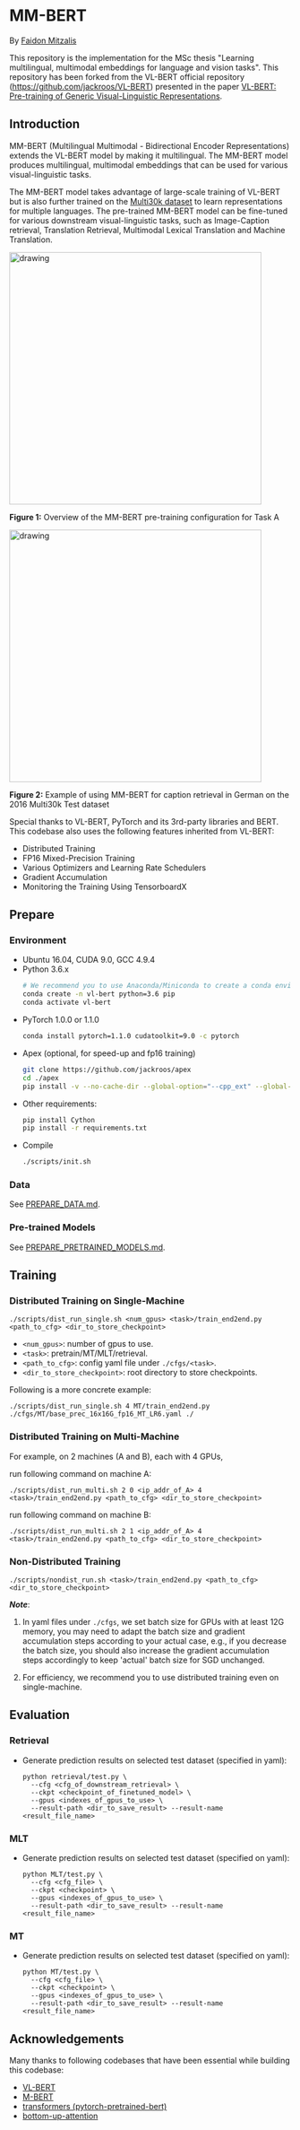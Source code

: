 # MM-BERT

By 
[Faidon Mitzalis](https://github.com/phaedonmit/)

This repository is the implementation for the MSc thesis "Learning multilingual, multimodal embeddings for language and vision tasks". This repository has been forked from the VL-BERT official repository (https://github.com/jackroos/VL-BERT) presented in the paper 
[VL-BERT: Pre-training of Generic Visual-Linguistic Representations](https://arxiv.org/abs/1908.08530).



## Introduction

MM-BERT (Multilingual Multimodal - Bidirectional Encoder Representations) extends the VL-BERT model by making it multilingual. The MM-BERT model produces
multilingual, multimodal embeddings that can be used for various visual-linguistic tasks. 

The MM-BERT model takes advantage of large-scale training of VL-BERT but is also further trained on the [Multi30k dataset](https://github.com/multi30k/dataset)
to learn representations for multiple languages. The pre-trained MM-BERT model can be fine-tuned for various downstream visual-linguistic tasks, such as 
Image-Caption retrieval, Translation Retrieval, Multimodal Lexical Translation and Machine Translation.

<img src="./figs/taskA_composite.png" alt="drawing" width="450"/>

**Figure 1:** Overview of the MM-BERT pre-training configuration for Task A

<img src="./figs/retrieval_examples_caption_3_de.png" alt="drawing" width="450"/>

**Figure 2:** Example of using MM-BERT for caption retrieval in German on the 2016 Multi30k Test dataset

Special thanks to VL-BERT, PyTorch and its 3rd-party libraries and BERT. This codebase also uses the following features inherited from VL-BERT:
* Distributed Training
* FP16 Mixed-Precision Training
* Various Optimizers and Learning Rate Schedulers
* Gradient Accumulation
* Monitoring the Training Using TensorboardX

## Prepare

### Environment
* Ubuntu 16.04, CUDA 9.0, GCC 4.9.4
* Python 3.6.x
    ```bash
    # We recommend you to use Anaconda/Miniconda to create a conda environment
    conda create -n vl-bert python=3.6 pip
    conda activate vl-bert
    ```
* PyTorch 1.0.0 or 1.1.0
    ```bash
    conda install pytorch=1.1.0 cudatoolkit=9.0 -c pytorch
    ```
* Apex (optional, for speed-up and fp16 training)
    ```bash
    git clone https://github.com/jackroos/apex
    cd ./apex
    pip install -v --no-cache-dir --global-option="--cpp_ext" --global-option="--cuda_ext" ./  
    ```
* Other requirements:
    ```bash
    pip install Cython
    pip install -r requirements.txt
    ```
* Compile
    ```bash
    ./scripts/init.sh
    ```

### Data

See [PREPARE_DATA.md](data/PREPARE_DATA.md).

### Pre-trained Models

See [PREPARE_PRETRAINED_MODELS.md](model/pretrained_model/PREPARE_PRETRAINED_MODELS.md).



## Training

### Distributed Training on Single-Machine

```
./scripts/dist_run_single.sh <num_gpus> <task>/train_end2end.py <path_to_cfg> <dir_to_store_checkpoint>
```
* ```<num_gpus>```: number of gpus to use.
* ```<task>```: pretrain/MT/MLT/retrieval.
* ```<path_to_cfg>```: config yaml file under ```./cfgs/<task>```.
* ```<dir_to_store_checkpoint>```: root directory to store checkpoints.


Following is a more concrete example:
```
./scripts/dist_run_single.sh 4 MT/train_end2end.py ./cfgs/MT/base_prec_16x16G_fp16_MT_LR6.yaml ./
```

### Distributed Training on Multi-Machine

For example, on 2 machines (A and B), each with 4 GPUs, 

run following command on machine A:
```
./scripts/dist_run_multi.sh 2 0 <ip_addr_of_A> 4 <task>/train_end2end.py <path_to_cfg> <dir_to_store_checkpoint>
```

run following command on machine B:
```
./scripts/dist_run_multi.sh 2 1 <ip_addr_of_A> 4 <task>/train_end2end.py <path_to_cfg> <dir_to_store_checkpoint>
```


### Non-Distributed Training
```
./scripts/nondist_run.sh <task>/train_end2end.py <path_to_cfg> <dir_to_store_checkpoint>
```

***Note***:

1. In yaml files under ```./cfgs```, we set batch size for GPUs with at least 12G memory, you may need to adapt the batch size and 
gradient accumulation steps according to your actual case, e.g., if you decrease the batch size, you should also 
increase the gradient accumulation steps accordingly to keep 'actual' batch size for SGD unchanged.

2. For efficiency, we recommend you to use distributed training even on single-machine.

## Evaluation

### Retrieval

* Generate prediction results on selected test dataset (specified in yaml):
  ```
  python retrieval/test.py \
    --cfg <cfg_of_downstream_retrieval> \
    --ckpt <checkpoint_of_finetuned_model> \
    --gpus <indexes_of_gpus_to_use> \
    --result-path <dir_to_save_result> --result-name <result_file_name>
  ```

### MLT
* Generate prediction results on selected test dataset (specified on yaml):
  ```
  python MLT/test.py \
    --cfg <cfg_file> \
    --ckpt <checkpoint> \
    --gpus <indexes_of_gpus_to_use> \
    --result-path <dir_to_save_result> --result-name <result_file_name>
  ```

### MT
* Generate prediction results on selected test dataset (specified on yaml):
  ```
  python MT/test.py \
    --cfg <cfg_file> \
    --ckpt <checkpoint> \
    --gpus <indexes_of_gpus_to_use> \
    --result-path <dir_to_save_result> --result-name <result_file_name>
  ```


## Acknowledgements

Many thanks to following codebases that have been essential while building this codebase:
* [VL-BERT](https://github.com/jackroos/VL-BERT)
* [M-BERT](https://github.com/google-research/bert/blob/master/multilingual.md)
* [transformers (pytorch-pretrained-bert)](https://github.com/huggingface/transformers) 
* [bottom-up-attention](https://github.com/peteanderson80/bottom-up-attention)

